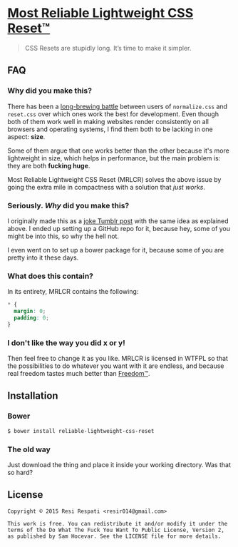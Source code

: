 # [Most Reliable Lightweight CSS Reset™](https://resir014.github.io/Reliable-Lightweight-CSS-Reset/)

> CSS Resets are stupidly long. It’s time to make it simpler.

## FAQ

### Why did you make this?

There has been a [long-brewing battle](http://stackoverflow.com/questions/6887336/what-is-the-difference-between-normalize-css-and-reset-css) between users of `normalize.css` and `reset.css` over which ones work the best for development. Even though both of them work well in making websites render consistently on all browsers and operating systems, I find them both to be lacking in one aspect: **size**.

Some of them argue that one works better than the other because it's more lightweight in size, which helps in performance, but the main problem is: they are both **fucking huge**.

Most Reliable Lightweight CSS Reset (MRLCR) solves the above issue by going the extra mile in compactness with a solution that *just works*.

### Seriously. *Why* did you make this?

I originally made this as a [joke Tumblr post](http://resir014.tumblr.com/post/91331438337) with the same idea as explained above. I ended up setting up a GitHub repo for it, because hey, some of you might be into this, so why the hell not.

I even went on to set up a bower package for it, because some of you are pretty into it these days.

### What does this contain?

In its entirety, MRLCR contains the following:

```css
* {
  margin: 0;
  padding: 0;
}
```

### I don't like the way you did x or y!

Then feel free to change it as you like. MRLCR is licensed in WTFPL so that the possibilities to do whatever you want with it are endless, and because real freedom tastes much better than [Freedom™](https://www.youtube.com/watch?v=PaKIZ7gJlRU).

## Installation

### Bower

```sh
$ bower install reliable-lightweight-css-reset
```

### The old way

Just download the thing and place it inside your working directory. Was that so hard?

## License

```
Copyright © 2015 Resi Respati <resir014@gmail.com>

This work is free. You can redistribute it and/or modify it under the
terms of the Do What The Fuck You Want To Public License, Version 2,
as published by Sam Hocevar. See the LICENSE file for more details.
```
